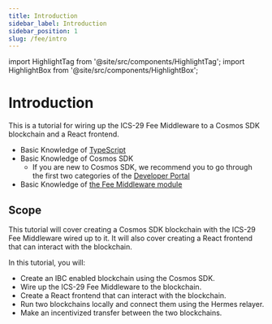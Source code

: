 ```yaml
---
title: Introduction
sidebar_label: Introduction
sidebar_position: 1
slug: /fee/intro
---
```


import HighlightTag from '@site/src/components/HighlightTag';
import HighlightBox from '@site/src/components/HighlightBox';

# Introduction

<HighlightTag type="ibc-go" version="v7"/> <HighlightTag type="cosmos-sdk" version="v0.47"/> <HighlightTag type="cosmjs"/> <HighlightTag type="guided-coding"/>

This is a tutorial for wiring up the ICS-29 Fee Middleware to a Cosmos SDK blockchain and a React frontend.

<HighlightBox type="prerequisite" title="Prerequisites">

- Basic Knowledge of [TypeScript](https://www.typescriptlang.org/)
- Basic Knowledge of Cosmos SDK
    - If you are new to Cosmos SDK, we recommend you to go through the first two categories of the [Developer Portal](https://tutorials.cosmos.network/academy/1-what-is-cosmos/)
- Basic Knowledge of [the Fee Middleware module](https://ibc.cosmos.network/main/middleware/ics29-fee/overview)

</HighlightBox>

## Scope

This tutorial will cover creating a Cosmos SDK blockchain with the ICS-29 Fee Middleware wired up to it. It will also cover creating a React frontend that can interact with the blockchain.

<HighlightBox type="learning" title="Learning Goals">

In this tutorial, you will:

- Create an IBC enabled blockchain using the Cosmos SDK.
- Wire up the ICS-29 Fee Middleware to the blockchain.
- Create a React frontend that can interact with the blockchain.
- Run two blockchains locally and connect them using the Hermes relayer.
- Make an incentivized transfer between the two blockchains.

</HighlightBox>
